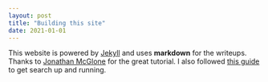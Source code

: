```yaml
---
layout: post
title: "Building this site"
date: 2021-01-01
---
```


This website is powered by [Jekyll](http://jekyllrb.com) and uses **markdown** for the writeups. Thanks to [Jonathan McGlone](http://jmcglone.com/guides/github-pages/) for the great tutorial. I also followed [this guide](https://blog.webjeda.com/instant-jekyll-search/) to get search up and running.